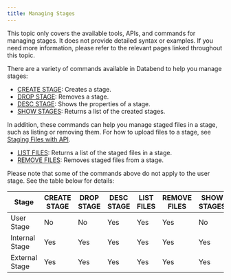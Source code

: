```yaml
---
title: Managing Stages
---
```


This topic only covers the available tools, APIs, and commands for managing stages. It does not provide detailed syntax or examples. If you need more information, please refer to the relevant pages linked throughout this topic.

There are a variety of commands available in Databend to help you manage stages:

- [CREATE STAGE](../../14-sql-commands/00-ddl/40-stage/01-ddl-create-stage.md): Creates a stage. 
- [DROP STAGE](../../14-sql-commands/00-ddl/40-stage/02-ddl-drop-stage.md): Removes a stage.
- [DESC STAGE](../../14-sql-commands/00-ddl/40-stage/03-ddl-desc-stage.md): Shows the properties of a stage.
- [SHOW STAGES](../../14-sql-commands/00-ddl/40-stage/06-ddl-show-stages.md): Returns a list of the created stages.

In addition, these commands can help you manage staged files in a stage, such as listing or removing them. For how to upload files to a stage, see [Staging Files with API](02-stage-files.md).

- [LIST FILES](../../14-sql-commands/00-ddl/40-stage/04-ddl-list-stage.md): Returns a list of the staged files in a stage.
- [REMOVE FILES](../../14-sql-commands/00-ddl/40-stage/05-ddl-remove-stage.md): Removes staged files from a stage.

Please note that some of the commands above do not apply to the user stage. See the table below for details:

| Stage          | CREATE STAGE | DROP STAGE | DESC STAGE | LIST FILES | REMOVE FILES | SHOW STAGES |
|----------------|--------------|------------|------------|------------|--------------|-------------|
| User Stage     | No           | No         | Yes        | Yes        | Yes          | No          |
| Internal Stage | Yes          | Yes        | Yes        | Yes        | Yes          | Yes         |
| External Stage | Yes          | Yes        | Yes        | Yes        | Yes          | Yes         |
